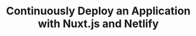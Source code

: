 ---
layout: post
title: Continuously Deploy an Application with Nuxt.js and Netlify
description: >
  Create live image previews for file uploads using the File API and the FileReader object in vanilla JavaScript.
tags: Nuxt
category: Nuxt
---